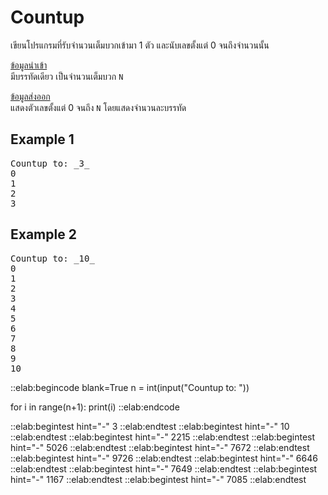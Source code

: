 # Countup

เขียนโปรแกรมที่รับจำนวนเต็มบวกเข้ามา 1 ตัว และนับเลขตั้งแต่ 0 จนถึงจำนวนนั้น

<u>ข้อมูลนำเข้า</u>  
มีบรรทัดเดียว เป็นจำนวนเต็มบวก `N`

<u>ข้อมูลส่งออก</u>  
แสดงตัวเลขตั้งแต่ 0 จนถึง `N` โดยแสดงจำนวนละบรรทัด

## Example 1
<pre class="output">
Countup to: _3_
0
1
2
3
</pre>

## Example 2
<pre class="output">
Countup to: _10_
0
1
2
3
4
5
6
7
8
9
10
</pre>

::elab:begincode blank=True
n = int(input("Countup to: "))

for i in range(n+1):
    print(i)
::elab:endcode

::elab:begintest hint="-"
3
::elab:endtest
::elab:begintest hint="-"
10
::elab:endtest
::elab:begintest hint="-"
2215
::elab:endtest
::elab:begintest hint="-"
5026
::elab:endtest
::elab:begintest hint="-"
7672
::elab:endtest
::elab:begintest hint="-"
9726
::elab:endtest
::elab:begintest hint="-"
6646
::elab:endtest
::elab:begintest hint="-"
7649
::elab:endtest
::elab:begintest hint="-"
1167
::elab:endtest
::elab:begintest hint="-"
7085
::elab:endtest